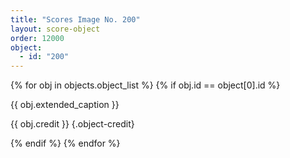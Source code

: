 ```yaml
---
title: "Scores Image No. 200"
layout: score-object
order: 12000
object:
  - id: "200"
---
```


{% for obj in objects.object_list %}
{% if obj.id == object[0].id %}

{{ obj.extended_caption }}

{{ obj.credit }} {.object-credit}

{% endif %}
{% endfor %}
